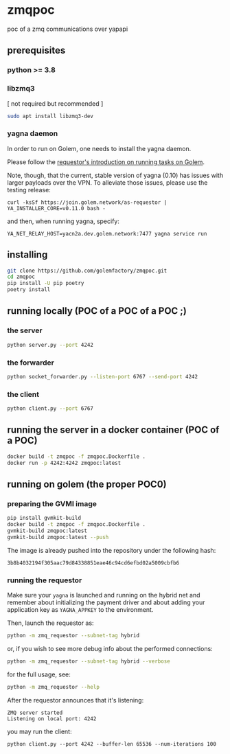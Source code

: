 # zmqpoc
poc of a zmq communications over yapapi

## prerequisites

### python >= 3.8

### libzmq3

[ not required but recommended ]

```bash
sudo apt install libzmq3-dev
```

### yagna daemon

In order to run on Golem, one needs to install the yagna daemon.

Please follow the [requestor's introduction on running tasks on Golem](https://handbook.golem.network/requestor-tutorials/flash-tutorial-of-requestor-development).

Note, though, that the current, stable version of yagna (0.10) has issues with larger
payloads over the VPN. To alleviate those issues, please use the testing release:

```
curl -ksSf https://join.golem.network/as-requestor | YA_INSTALLER_CORE=v0.11.0 bash -
```

and then, when running yagna, specify:

```
YA_NET_RELAY_HOST=yacn2a.dev.golem.network:7477 yagna service run
```


## installing

```bash
git clone https://github.com/golemfactory/zmqpoc.git
cd zmqpoc
pip install -U pip poetry
poetry install
```

## running locally (POC of a POC of a POC ;)

### the server

```bash
python server.py --port 4242
```

### the forwarder

```bash
python socket_forwarder.py --listen-port 6767 --send-port 4242
```

### the client

```bash
python client.py --port 6767
```

## running the server in a docker container (POC of a POC)

```bash
docker build -t zmqpoc -f zmqpoc.Dockerfile .
docker run -p 4242:4242 zmqpoc:latest
```

## running on golem (the proper POC0)

### preparing the GVMI image

```bash
pip install gvmkit-build
docker build -t zmqpoc -f zmqpoc.Dockerfile .
gvmkit-build zmqpoc:latest
gvmkit-build zmqpoc:latest --push
```

The image is already pushed into the repository under the following hash:

```
3b8b4032194f305aac79d84338851eae46c94cd6efbd02a5009cbfb6
```

### running the requestor

Make sure your `yagna` is launched and running on the hybrid net and remember about
initializing the payment driver and about adding your application key as 
`YAGNA_APPKEY` to the environment.

Then, launch the requestor as:

```bash
python -m zmq_requestor --subnet-tag hybrid
```

or, if you wish to see more debug info about the performed connections:

```bash
python -m zmq_requestor --subnet-tag hybrid --verbose
```

for the full usage, see:

```bash
python -m zmq_requestor --help
```

After the requestor announces that it's listening:

```
ZMQ server started
Listening on local port: 4242
```

you may run the client:

```
python client.py --port 4242 --buffer-len 65536 --num-iterations 100
```
